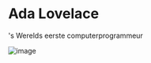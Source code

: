 # Ada Lovelace
's Werelds eerste computerprogrammeur

![image](https://user-images.githubusercontent.com/69724530/179365768-5028274e-cc22-4478-97a1-50587a22c82e.png)


